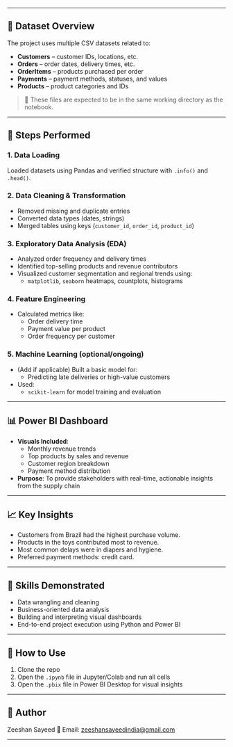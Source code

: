 
---

## 🧪 Dataset Overview

The project uses multiple CSV datasets related to:

- **Customers** – customer IDs, locations, etc.
- **Orders** – order dates, delivery times, etc.
- **OrderItems** – products purchased per order
- **Payments** – payment methods, statuses, and values
- **Products** – product categories and IDs

> 📂 These files are expected to be in the same working directory as the notebook.

---

## 🔧 Steps Performed

### 1. Data Loading
Loaded datasets using Pandas and verified structure with `.info()` and `.head()`.

### 2. Data Cleaning & Transformation
- Removed missing and duplicate entries
- Converted data types (dates, strings)
- Merged tables using keys (`customer_id`, `order_id`, `product_id`)

### 3. Exploratory Data Analysis (EDA)
- Analyzed order frequency and delivery times
- Identified top-selling products and revenue contributors
- Visualized customer segmentation and regional trends using:
  - `matplotlib`, `seaborn` heatmaps, countplots, histograms

### 4. Feature Engineering
- Calculated metrics like:
  - Order delivery time
  - Payment value per product
  - Order frequency per customer

### 5. Machine Learning (optional/ongoing)
- (Add if applicable) Built a basic model for:
  - Predicting late deliveries or high-value customers
- Used:
  - `scikit-learn` for model training and evaluation

---

## 📊 Power BI Dashboard

- **Visuals Included**:
  - Monthly revenue trends
  - Top products by sales and revenue
  - Customer region breakdown
  - Payment method distribution
- **Purpose**: To provide stakeholders with real-time, actionable insights from the supply chain

---

## 📈 Key Insights

- Customers from Brazil had the highest purchase volume.
- Products in the toys contributed most to revenue.
- Most common delays were in diapers and hygiene.
- Preferred payment methods: credit card.

---

## 🧠 Skills Demonstrated

- Data wrangling and cleaning
- Business-oriented data analysis
- Building and interpreting visual dashboards
- End-to-end project execution using Python and Power BI

---

## 📎 How to Use

1. Clone the repo
2. Open the `.ipynb` file in Jupyter/Colab and run all cells
3. Open the `.pbix` file in Power BI Desktop for visual insights

---

## 📎 Author

Zeeshan Sayeed 
📧 Email: zeeshansayeedindia@gmail.com 

---

